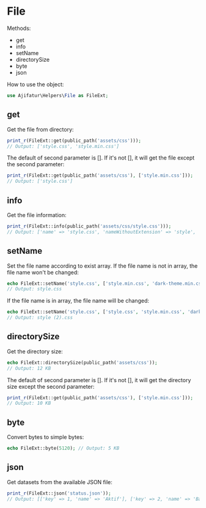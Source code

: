 # File

Methods:
- get
- info
- setName
- directorySize
- byte
- json

How to use the object:

```php
use Ajifatur\Helpers\File as FileExt;
```

## get

Get the file from directory:

``` php
print_r(FileExt::get(public_path('assets/css')));
// Output: ['style.css', 'style.min.css']
```

The default of second parameter is []. If it's not [], it will get the file except the second parameter:

``` php
print_r(FileExt::get(public_path('assets/css'), ['style.min.css']));
// Output: ['style.css']
```

## info

Get the file information:

``` php
print_r(FileExt::info(public_path('assets/css/style.css')));
// Output: ['name' => 'style.css', 'nameWithoutExtension' => 'style', 'extension' => 'css']
```

## setName

Set the file name according to exist array. If the file name is not in array, the file name won't be changed:

``` php
echo FileExt::setName('style.css', ['style.min.css', 'dark-theme.min.css', 'light-theme.min.css']);
// Output: style.css
```

If the file name is in array, the file name will be changed:

``` php
echo FileExt::setName('style.css', ['style.css', 'style.min.css', 'dark-theme.min.css', 'light-theme.min.css']);
// Output: style (2).css
```

## directorySize

Get the directory size:

``` php
echo FileExt::directorySize(public_path('assets/css'));
// Output: 12 KB
```

The default of second parameter is []. If it's not [], it will get the directory size except the second parameter:

``` php
print_r(FileExt::get(public_path('assets/css'), ['style.min.css']));
// Output: 10 KB
```

## byte

Convert bytes to simple bytes:

``` php
echo FileExt::byte(5120); // Output: 5 KB
```

## json

Get datasets from the available JSON file:

``` php
print_r(FileExt::json('status.json'));
// Output: [['key' => 1, 'name' => 'Aktif'], ['key' => 2, 'name' => 'Banned'], ['key' => 0, 'name' => 'Tidak Aktif']]
```
